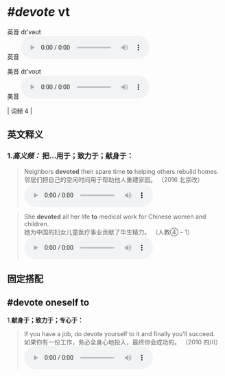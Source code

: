 # ***\#devote*** vt
英音 dɪ'vəʊt  
英音
<audio src="./media/devote-B.aac" controls="controls"></audio>

美音 dɪ'voʊt  
美音
<audio src="./media/devote.aac" controls="controls"></audio>



| 词频 4 |  

英文释义
---
### 1.*高义频：* **把...用于；致力于；献身于：**  

 > Neighbors **devoted** their spare time **to** helping others rebuild homes.  
 > 邻居们把自己的空闲时间用于帮助他人重建家园。  （2016 北京改）  
<audio src="./media/devote50.aac" controls="controls"></audio>

 > She **devoted** all her life **to** medical work for Chinese women and children.   
 > 她为中国的妇女儿童医疗事业贡献了毕生精力。  （人教④ – 1）  
<audio src="./media/devote-1.aac" controls="controls"></audio>


固定搭配
---
## \#devote oneself to
1.**献身于；致力于；专心于：**  

 > If you have a job, do devote yourself to it and finally you’ll succeed.   
 > 如果你有一份工作，务必全身心地投入，最终你会成功的。  （2010 四川）  
<audio src="./media/devote-3.aac" controls="controls"></audio>


